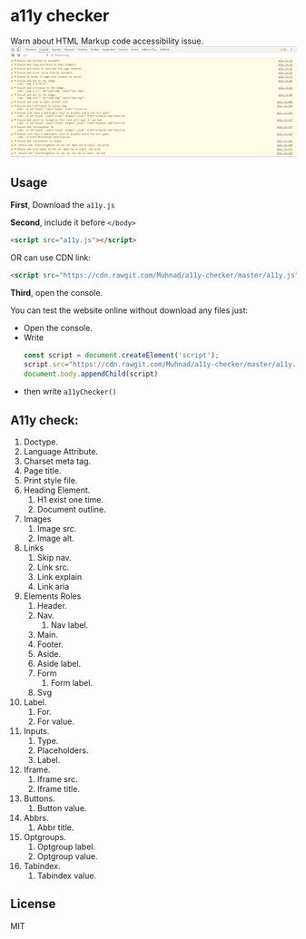 # a11y checker

Warn about HTML Markup code accessibility issue.
![a11y](a11y.png?raw=true "a11y")


## Usage

**First**, Download the `a11y.js`

**Second**, include it before `</body>`

```html
<script src="a11y.js"></script>
```

OR can use CDN link:

```html
<script src="https://cdn.rawgit.com/Muhnad/a11y-checker/master/a11y.js"></script>
```

**Third**, open the console.


You can test the website online without download any files just:
 - Open the console.
 - Write 
    ```javascript
    const script = document.createElement('script');
    script.src="https://cdn.rawgit.com/Muhnad/a11y-checker/master/a11y.js";
    document.body.appendChild(script)
    ```
- then write `a11yChecker()`

## A11y check: 

1. Doctype.
2. Language Attribute.
3. Charset meta tag.
4. Page title.
5. Print style file.
6. Heading Element.
    1. H1 exist one time.
    2. Document outline.
7. Images
    1. Image src.
    2. Image alt. 
8. Links
    1. Skip nav.
    2. Link src.
    3. Link explain
    4. Link aria
9. Elements Roles
    1. Header.
    2. Nav.
        1. Nav label.
    3. Main.
    4. Footer.
    6. Aside.
    7. Aside label.
    8. Form
        1. Form label.
    9. Svg
10. Label.
    1. For.
    2. For value.
11. Inputs.
    1. Type.
    2. Placeholders.
    3. Label.
12. Iframe.
    1. Iframe src.
    2. Iframe title.
13. Buttons.
    1. Button value.
14. Abbrs.
    1. Abbr title.
15. Optgroups.
    1. Optgroup label.
    2. Optgroup value.
15. Tabindex.
    1. Tabindex value.

## License

MIT